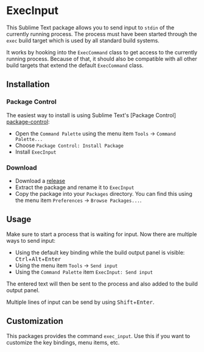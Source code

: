 # ExecInput

This Sublime Text package allows you to send input to `stdin` of the currently
running process. The process must have been started through the `exec` build
target which is used by all standard build systems.

It works by hooking into the `ExecCommand` class to get access to the currently
running process. Because of that, it should also be compatible with all other
build targets that extend the default `ExecCommand` class.

## Installation

### Package Control

The easiest way to install is using Sublime Text's [Package Control]
[package-control]:

- Open the `Command Palette` using the menu item `Tools` → `Command Palette...`
- Choose `Package Control: Install Package`
- Install `ExecInput`

### Download

- Download a [release][releases]
- Extract the package and rename it to `ExecInput`
- Copy the package into your `Packages` directory. You can find this using the
    menu item `Preferences` → `Browse Packages...`.

## Usage

Make sure to start a process that is waiting for input. Now there are multiple
ways to send input:

- Using the default key binding while the build output panel is visible:
    <kbd>Ctrl</kbd>+<kbd>Alt</kbd>+<kbd>Enter</kbd>
- Using the menu item `Tools` → `Send input`
- Using the `Command Palette` item `ExecInput: Send input`

The entered text will then be sent to the process and also added to the build
output panel.

Multiple lines of input can be send by using <kbd>Shift</kbd>+<kbd>Enter</kbd>.

## Customization

This packages provides the command `exec_input`. Use this if you want to
customize the key bindings, menu items, etc.

[package-control]: https://packagecontrol.io/installation
[releases]: https://github.com/mheinzler/ExecInput/releases
